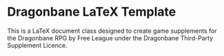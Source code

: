 # Dragonbane LaTeX Template

This is a LaTeX document class designed to create game supplements for the Dragonbane RPG by Free League under the Dragonbane Third-Party Supplement Licence.
